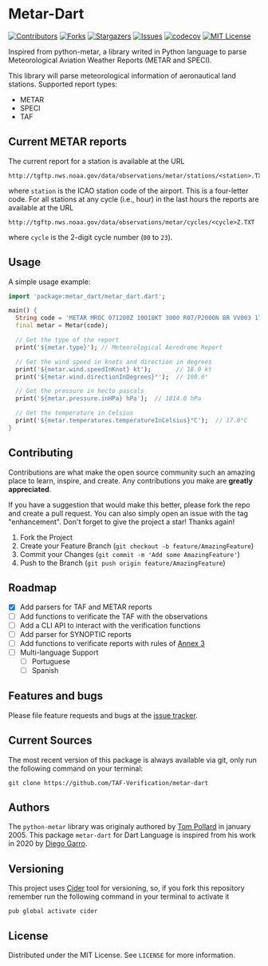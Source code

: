 # Metar-Dart

[![Contributors][contributors-shield]][contributors-url]
[![Forks][forks-shield]][forks-url]
[![Stargazers][stars-shield]][stars-url]
[![Issues][issues-shield]][issues-url]
[![codecov][coverage-shield]][coverage-url]
[![MIT License][license-shield]][license-url]

[coverage-shield]: https://codecov.io/gh/TAF-Verification/metar-dart/branch/main/graph/badge.svg?token=3LFEI3SQ0W
[coverage-url]: https://codecov.io/gh/TAF-Verification/metar-dart
[contributors-shield]: https://img.shields.io/github/contributors/TAF-Verification/metar-dart.svg
[contributors-url]: https://github.com/TAF-Verification/metar-dart/graphs/contributors
[forks-shield]: https://img.shields.io/github/forks/TAF-Verification/metar-dart.svg
[forks-url]: https://github.com/TAF-Verification/metar-dart/network/members
[stars-shield]: https://img.shields.io/github/stars/TAF-Verification/metar-dart.svg
[stars-url]: https://github.com/TAF-Verification/metar-dart/stargazers
[issues-shield]: https://img.shields.io/github/issues/TAF-Verification/metar-dart.svg
[issues-url]: https://github.com/TAF-Verification/metar-dart/issues
[license-shield]: https://img.shields.io/github/license/TAF-Verification/metar-dart.svg
[license-url]: https://github.com/TAF-Verification/metar-dart/blob/master/LICENSE

Inspired from python-metar, a library writed in Python language to parse Meteorological Aviation Weather Reports (METAR and SPECI).

This library will parse meteorological information of aeronautical land stations.
Supported report types:
* METAR
* SPECI
* TAF

## Current METAR reports

The current report for a station is available at the URL

```
http://tgftp.nws.noaa.gov/data/observations/metar/stations/<station>.TXT
```

where `station` is the ICAO station code of the airport. This is a four-letter code. For all stations at any cycle (i.e., hour) in the last  hours the reports are available at the URL

```
http://tgftp.nws.noaa.gov/data/observations/metar/cycles/<cycle>Z.TXT
```

where `cycle` is the 2-digit cycle number (`00` to `23`).

## Usage

A simple usage example:

```dart
import 'package:metar_dart/metar_dart.dart';

main() {
  String code = 'METAR MROC 071200Z 10018KT 3000 R07/P2000N BR VV003 17/09 A2994 RESHRA NOSIG';
  final metar = Metar(code);

  // Get the type of the report
  print('${metar.type}'); // Meteorological Aerodrome Report

  // Get the wind speed in knots and direction in degrees
  print('${metar.wind.speedInKnot} kt');       // 18.0 kt 
  print('${metar.wind.directionInDegrees}°');  // 100.0°

  // Get the pressure in hecto pascals
  print('${metar.pressure.inHPa} hPa');  // 1014.0 hPa

  // Get the temperature in Celsius
  print('${metar.temperatures.temperatureInCelsius}°C');  // 17.0°C
}
```

## Contributing

Contributions are what make the open source community such an amazing place to learn, inspire, and create.
Any contributions you make are **greatly appreciated**.

If you have a suggestion that would make this better, please fork the repo and create a pull request.
You can also simply open an issue with the tag "enhancement".
Don't forget to give the project a star! Thanks again!

1. Fork the Project
2. Create your Feature Branch (`git checkout -b feature/AmazingFeature`)
3. Commit your Changes (`git commit -m 'Add some AmazingFeature'`)
4. Push to the Branch (`git push origin feature/AmazingFeature`)

## Roadmap

- [x] Add parsers for TAF and METAR reports
- [ ] Add functions to verificate the TAF with the observations
- [ ] Add a CLI API to interact with the verification functions
- [ ] Add parser for SYNOPTIC reports
- [ ] Add functions to verificate reports with rules of [Annex 3][annex3]
- [ ] Multi-language Support
    - [ ] Portuguese
    - [ ] Spanish

[annex3]: https://www.icao.int/airnavigation/IMP/Documents/Annex%203%20-%2075.pdf

## Features and bugs

Please file feature requests and bugs at the [issue tracker][tracker].

[tracker]: https://github.com/TAF-Verification/metar-dart/issues

## Current Sources

The most recent version of this package is always available via git, only run the following
command on your terminal:

```
git clone https://github.com/TAF-Verification/metar-dart
```

## Authors

The `python-metar` library was originaly authored by [Tom Pollard][TomPollard] in january 2005. This package `metar-dart` for Dart Language is inspired from his work in 2020 by [Diego Garro][DiegoGarro].

[TomPollard]: https://github.com/tomp
[DiegoGarro]: https://github.com/diego-garro

## Versioning

This project uses [Cider][cider] tool for versioning, so, if you fork this repository remember run
the following command in your terminal to activate it

[cider]: https://pub.dev/packages/cider

```
pub global activate cider
```

## License

Distributed under the MIT License. See `LICENSE` for more information.